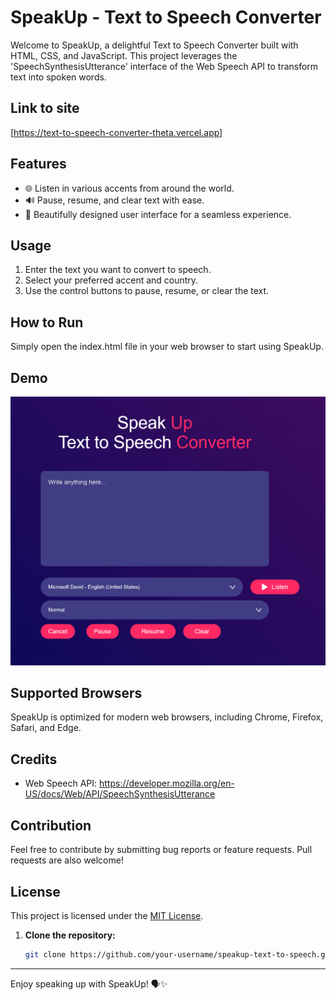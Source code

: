 # SpeakUp - Text to Speech Converter

Welcome to SpeakUp, a delightful Text to Speech Converter built with HTML, CSS, and JavaScript. This project leverages the 'SpeechSynthesisUtterance' interface of the Web Speech API to transform text into spoken words.

## Link to site
[https://text-to-speech-converter-theta.vercel.app]

## Features

- 🌐 Listen in various accents from around the world.
- 🔊 Pause, resume, and clear text with ease.
- 🎨 Beautifully designed user interface for a seamless experience.

## Usage

1. Enter the text you want to convert to speech.
2. Select your preferred accent and country.
3. Use the control buttons to pause, resume, or clear the text.

## How to Run

Simply open the index.html file in your web browser to start using SpeakUp.

## Demo
![image](./text-speech-converter.png)


## Supported Browsers

SpeakUp is optimized for modern web browsers, including Chrome, Firefox, Safari, and Edge.

## Credits

- Web Speech API: https://developer.mozilla.org/en-US/docs/Web/API/SpeechSynthesisUtterance

## Contribution

Feel free to contribute by submitting bug reports or feature requests. Pull requests are also welcome!



## License

This project is licensed under the [MIT License](LICENSE).
1. **Clone the repository:**

   ```bash
   git clone https://github.com/your-username/speakup-text-to-speech.git

---

Enjoy speaking up with SpeakUp! 🗣✨

